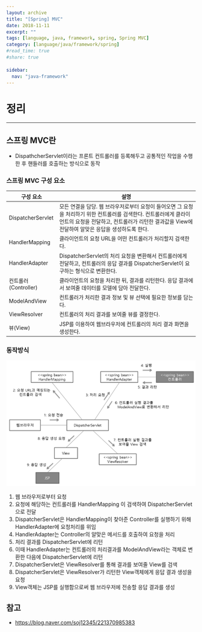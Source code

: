 ```yaml
---
layout: archive
title: "[Spring] MVC"
date: 2018-11-11
excerpt: ""
tags: [language, java, framework, spring, Spring MVC]
category: [language/java/framework/spring]
#read_time: true
#share: true

sidebar:
  nav: "java-framework"
---
```


# 정리

* * *

## 스프링 MVC란

* DispathcherServlet이라는 프론트 컨트롤러를 등록해두고 공통적인 작업을 수행한 후 핸들러를 호출하는 방식으로 동작

### 스프링 MVC 구성 요소

| 구성 요소            | 설명                                                                                                                                                                                                                   |
|----------------------|------------------------------------------------------------------------------------------------------------------------------------------------------------------------------------------------------------------------|
| DispatcherServlet    | 모든 연결을 담당. 웹 브라우저로부터 요청이 들어오면 그 요청을 처리하기 위한 컨트롤러를 검색한다.  컨트롤러에게 클라이언트의 요청을 전달하고, 컨트롤러가 리턴한 결과값을 View에 전달하여 알맞은 응답을 생성하도록 한다. |
| HandlerMapping       | 클라이언트의 요청 URL을 어떤 컨트롤러가 처리할지 검색한다.                                                                                                                                                             |
| HandlerAdapter       | DispatcherServlet의 처리 요청을 변환해서 컨트롤러에게 전달하고, 컨트롤러의 응답 결과를 DispatcherServlet이 요구하는 형식으로 변환한다.                                                                                 |
| 컨트롤러(Controller) | 클라이언트의 요청을 처리한 뒤, 결과를 리턴한다. 응답 결과에서 보여줄 데이터를 모델에 담아 전달한다.                                                                                                                    |
| ModelAndView         | 컨트롤러가 처리한 결과 정보 및 뷰 선택에 필요한 정보를 담는다.                                                                                                                                                         |
| ViewResolver         | 컨트롤러의 처리 결과를 보여줄 뷰를 결정한다.                                                                                                                                                                           |
| 뷰(View)             | JSP를 이용하여 웹브라우저에 컨트롤러의 처리 결과 화면을 생성한다.                                                                                                                                                      |

### 동작방식

![spring-mvc01](/assets/image/language/java/framework/spring/spring-mvc01.png)

1. 웹 브라우저로부터 요청
2. 요청에 해당하는 컨트롤러를 HandlerMapping 이 검색하여 DispatcherServlet으로 전달
3. DispatcherServlet은 HandlerMapping이 찾아준 Controller를 실행하기 위해 HandlerAdapter에 요청처리를 위임
4. HandlerAdapter는 Controller의 알맞은 메서드를 호출하여 요청을 처리
5. 처리 결과를  DispatcherServlet에 리턴
6. 이때 HandlerAdapter는 컨트롤러의 처리결과를 ModelAndView라는 객체로 변환한 다음에
      DispatcherServlet에 리턴
7. DispatcherServlet은  ViewResolver를 통해 결과를 보여줄 View를 검색
8. DispatcherServlet은  ViewResolver가 리턴한 View객체에게 응답 결과 생성을 요청
9. View객체는 JSP를 실행함으로써 웹 브라우저에 전송할 응답 결과를 생성

## 참고

* <https://blog.naver.com/soj12345/221370985383>